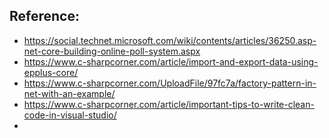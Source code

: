  ## Reference: 

-  https://social.technet.microsoft.com/wiki/contents/articles/36250.asp-net-core-building-online-poll-system.aspx
-  https://www.c-sharpcorner.com/article/import-and-export-data-using-epplus-core/
-  https://www.c-sharpcorner.com/UploadFile/97fc7a/factory-pattern-in-net-with-an-example/
-  https://www.c-sharpcorner.com/article/important-tips-to-write-clean-code-in-visual-studio/
-  
